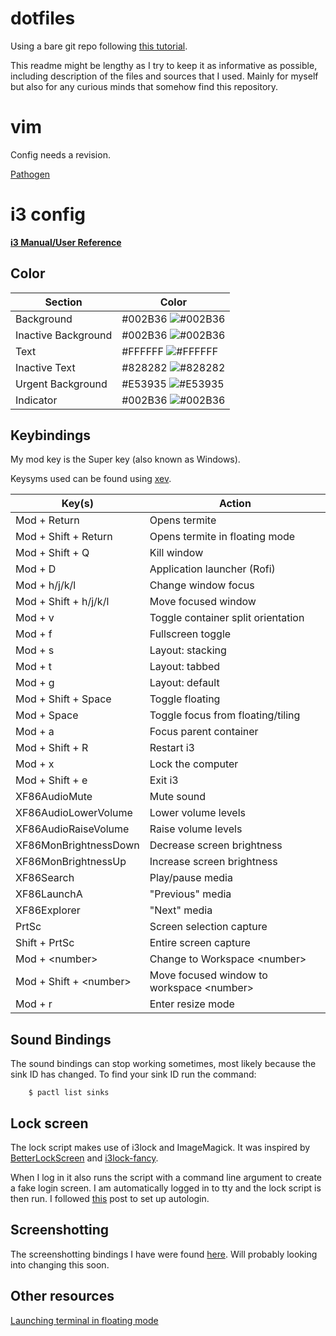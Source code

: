 # dotfiles
Using a bare git repo following [this tutorial](https://developer.atlassian.com/blog/2016/02/best-way-to-store-dotfiles-git-bare-repo/).

This readme might be lengthy as I try to keep it as informative as possible, including description of the files and sources that I used. Mainly for myself but also for any curious minds that somehow find this repository.

# vim
Config needs a revision.

[Pathogen](https://github.com/almos98/dotfiles/blob/master/.vim/autoload/pathogen.vim)

# i3 config
[**i3 Manual/User Reference**](https://i3wm.org/docs/userguide.html)

## Color

| Section | Color |
| ------- | ----- |
| Background | #002B36 ![#002B36](https://placehold.it/15/002B36/000000?text=+) |
| Inactive Background | #002B36 ![#002B36](https://placehold.it/15/002B36/000000?text=+) |
| Text | #FFFFFF ![#FFFFFF](https://placehold.it/15/FFFFFF/000000?text=+) |
| Inactive Text | #828282 ![#828282](https://placehold.it/15/828282/000000?text=+) |
| Urgent Background | #E53935 ![#E53935](https://placehold.it/15/E53935/000000?text=+) |
| Indicator | #002B36 ![#002B36](https://placehold.it/15/002B36/000000?text=+) |

## Keybindings
My mod key is the Super key (also known as Windows).

Keysyms used can be found using [xev](https://www.archlinux.org/packages/extra/x86_64/xorg-xev/).

| Key(s) | Action |
| ------ | ------ |
| Mod + Return | Opens termite |
| Mod + Shift + Return | Opens termite in floating mode |
| Mod + Shift + Q | Kill window |
| Mod + D | Application launcher (Rofi) |
| Mod + h/j/k/l | Change window focus |
| Mod + Shift + h/j/k/l | Move focused window |
| Mod + v | Toggle container split orientation |
| Mod + f | Fullscreen toggle |
| Mod + s | Layout: stacking |
| Mod + t | Layout: tabbed |
| Mod + g | Layout: default |
| Mod + Shift + Space | Toggle floating |
| Mod + Space | Toggle focus from floating/tiling |
| Mod + a | Focus parent container |
| Mod + Shift + R | Restart i3 |
| Mod + x | Lock the computer |
| Mod + Shift + e | Exit i3 |
| XF86AudioMute | Mute sound |
| XF86AudioLowerVolume | Lower volume levels |
| XF86AudioRaiseVolume | Raise volume levels |
| XF86MonBrightnessDown | Decrease screen brightness |
| XF86MonBrightnessUp | Increase screen brightness |
| XF86Search | Play/pause media |
| XF86LaunchA | "Previous" media |
| XF86Explorer | "Next" media |
| PrtSc | Screen selection capture |
| Shift + PrtSc | Entire screen capture |
| Mod + \<number\> | Change to Workspace \<number\> |
| Mod + Shift + \<number\> | Move focused window to workspace \<number\> |
| Mod + r | Enter resize mode |

## Sound Bindings
The sound bindings can stop working sometimes, most likely because the sink ID has changed.
To find your sink ID run the command:
```
    $ pactl list sinks
```

## Lock screen
The lock script makes use of i3lock and ImageMagick. It was inspired by
[BetterLockScreen](https://github.com/pavanjadhaw/betterlockscreen/blob/master/README.md)
and [i3lock-fancy](https://github.com/meskarune/i3lock-fancy).

When I log in it also runs the script with a command line argument to create a
fake login screen. I am automatically logged in to tty and the lock script is
then run. I followed
[this](https://unix.stackexchange.com/questions/42359/how-can-i-autologin-to-desktop-with-systemd)
post to set up autologin.

## Screenshotting
The screenshotting bindings I have were found
[here](https://www.reddit.com/r/i3wm/comments/65vis5/screenshot_commands_from_my_i3_config/).
Will probably looking into changing this soon.

## Other resources
[Launching terminal in floating mode](https://faq.i3wm.org/question/5866/two-keybindings-for-starting-terminal-normally-and-floating/index.html%3Fanswer=5867.html#post-id-5867)


